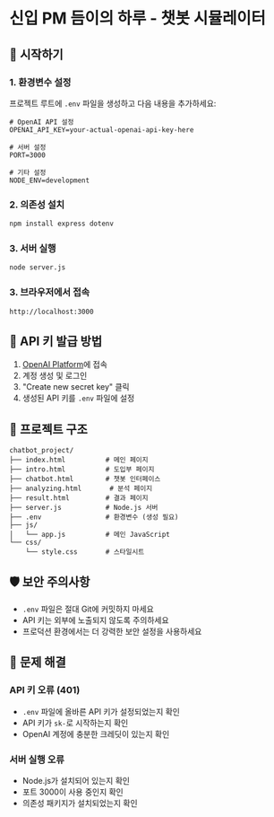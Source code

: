 # 신입 PM 듬이의 하루 - 챗봇 시뮬레이터

## 🚀 시작하기

### 1. 환경변수 설정

프로젝트 루트에 `.env` 파일을 생성하고 다음 내용을 추가하세요:

```env
# OpenAI API 설정
OPENAI_API_KEY=your-actual-openai-api-key-here

# 서버 설정
PORT=3000

# 기타 설정
NODE_ENV=development
```

### 2. 의존성 설치

```bash
npm install express dotenv
```

### 3. 서버 실행

```bash
node server.js
```

### 3. 브라우저에서 접속

```
http://localhost:3000
```

## 🔧 API 키 발급 방법

1. [OpenAI Platform](https://platform.openai.com/api-keys)에 접속
2. 계정 생성 및 로그인
3. "Create new secret key" 클릭
4. 생성된 API 키를 `.env` 파일에 설정

## 📁 프로젝트 구조

```
chatbot_project/
├── index.html          # 메인 페이지
├── intro.html          # 도입부 페이지
├── chatbot.html        # 챗봇 인터페이스
├── analyzing.html       # 분석 페이지
├── result.html         # 결과 페이지
├── server.js           # Node.js 서버
├── .env                # 환경변수 (생성 필요)
├── js/
│   └── app.js          # 메인 JavaScript
└── css/
    └── style.css       # 스타일시트
```

## 🛡️ 보안 주의사항

- `.env` 파일은 절대 Git에 커밋하지 마세요
- API 키는 외부에 노출되지 않도록 주의하세요
- 프로덕션 환경에서는 더 강력한 보안 설정을 사용하세요

## 🐛 문제 해결

### API 키 오류 (401)
- `.env` 파일에 올바른 API 키가 설정되었는지 확인
- API 키가 `sk-`로 시작하는지 확인
- OpenAI 계정에 충분한 크레딧이 있는지 확인

### 서버 실행 오류
- Node.js가 설치되어 있는지 확인
- 포트 3000이 사용 중인지 확인
- 의존성 패키지가 설치되었는지 확인

